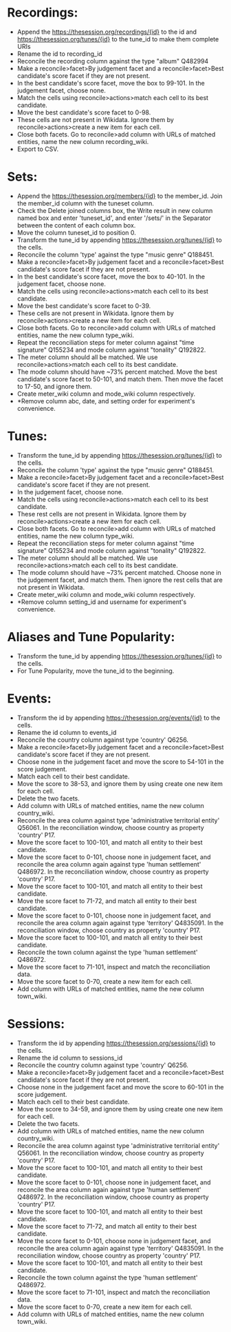# Recordings:
-   Append the https://thesession.org/recordings/{id} to the id and https://thesession.org/tunes/{id} to the tune_id to make them complete URIs
-   Rename the id to recording_id
-   Reconcile the recording column against the type "album" Q482994
-   Make a reconcile>facet>By judgement facet and a reconcile>facet>Best candidate's score facet if they are not present.
-   In the best candidate's score facet, move the box to 99-101. In the judgement facet, choose none.
-   Match the cells using reconcile>actions>match each cell to its best candidate.
-   Move the best candidate's score facet to 0-98.
-   These cells are not present in Wikidata. Ignore them by reconcile>actions>create a new item for each cell.
-   Close both facets. Go to reconcile>add column with URLs of matched entities, name the new column recording_wiki.
-   Export to CSV.

# Sets:
-   Append the https://thesession.org/members/{id} to the member_id. Join the member_id column with the tuneset column. 
-   Check the Delete joined columns box, the Write result in new column named box and enter 'tuneset_id', and enter '/sets/' in the Separator between the content of each column box.
-   Move the column tuneset_id to position 0.
-   Transform the tune_id by appending https://thesession.org/tunes/{id} to the cells.
-   Reconcile the column 'type' against the type "music genre" Q188451.
-   Make a reconcile>facet>By judgement facet and a reconcile>facet>Best candidate's score facet if they are not present.
-   In the best candidate's score facet, move the box to 40-101. In the judgement facet, choose none.
-   Match the cells using reconcile>actions>match each cell to its best candidate.
-   Move the best candidate's score facet to 0-39.
-   These cells are not present in Wikidata. Ignore them by reconcile>actions>create a new item for each cell.
-   Close both facets. Go to reconcile>add column with URLs of matched entities, name the new column type_wiki.
-   Repeat the reconciliation steps for meter column against "time signature" Q155234 and mode column against "tonality" Q192822. 
-   The meter column should all be matched. We use reconcile>actions>match each cell to its best candidate.
-   The mode column should have ~73% percent matched. Move the best candidate's score facet to 50-101, and match them. Then move the facet to 17-50, and ignore them.
-   Create meter_wiki column and mode_wiki column respectively.
-   *Remove column abc, date, and setting order for experiment's convenience.

# Tunes:
-   Transform the tune_id by appending https://thesession.org/tunes/{id} to the cells.
-   Reconcile the column 'type' against the type "music genre" Q188451.
-   Make a reconcile>facet>By judgement facet and a reconcile>facet>Best candidate's score facet if they are not present.
-   In the judgement facet, choose none.
-   Match the cells using reconcile>actions>match each cell to its best candidate.
-   These rest cells are not present in Wikidata. Ignore them by reconcile>actions>create a new item for each cell.
-   Close both facets. Go to reconcile>add column with URLs of matched entities, name the new column type_wiki.
-   Repeat the reconciliation steps for meter column against "time signature" Q155234 and mode column against "tonality" Q192822. 
-   The meter column should all be matched. We use reconcile>actions>match each cell to its best candidate.
-   The mode column should have ~73% percent matched. Choose none in the judgement facet, and match them. Then ignore the rest cells that are not present in Wikidata.
-   Create meter_wiki column and mode_wiki column respectively.
-   *Remove column setting_id and username for experiment's convenience.

# Aliases and Tune Popularity:
-   Transform the tune_id by appending https://thesession.org/tunes/{id} to the cells.
-   For Tune Popularity, move the tune_id to the beginning.

# Events:
-   Transform the id by appending https://thesession.org/events/{id} to the cells.
-   Rename the id column to events_id
-   Reconcile the country column against type 'country' Q6256.
-   Make a reconcile>facet>By judgement facet and a reconcile>facet>Best candidate's score facet if they are not present.
-   Choose none in the judgement facet and move the score to 54-101 in the score judgement.
-   Match each cell to their best candidate.
-   Move the score to 38-53, and ignore them by using create one new item for each cell.
-   Delete the two facets.
-   Add column with URLs of matched entities, name the new column country_wiki.
-   Reconcile the area column against type 'administrative territorial entity' Q56061. In the reconciliation window, choose country as property 'country' P17.
-   Move the score facet to 100-101, and match all entity to their best candidate.
-   Move the score facet to 0-101, choose none in judgement facet, and reconcile the area column again against type 'human settlement' Q486972. In the reconciliation window, choose country as property 'country' P17.
-   Move the score facet to 100-101, and match all entity to their best candidate.
-   Move the score facet to 71-72, and match all entity to their best candidate.
-   Move the score facet to 0-101, choose none in judgement facet, and reconcile the area column again against type 'territory' Q4835091. In the reconciliation window, choose country as property 'country' P17.
-   Move the score facet to 100-101, and match all entity to their best candidate.
-   Reconcile the town column against the type 'human settlement' Q486972. 
-   Move the score facet to 71-101, inspect and match the reconciliation data.
-   Move the score facet to 0-70, create a new item for each cell.
-   Add column with URLs of matched entities, name the new column town_wiki.

# Sessions:
-   Transform the id by appending https://thesession.org/sessions/{id} to the cells.
-   Rename the id column to sessions_id
-   Reconcile the country column against type 'country' Q6256.
-   Make a reconcile>facet>By judgement facet and a reconcile>facet>Best candidate's score facet if they are not present.
-   Choose none in the judgement facet and move the score to 60-101 in the score judgement.
-   Match each cell to their best candidate.
-   Move the score to 34-59, and ignore them by using create one new item for each cell.
-   Delete the two facets.
-   Add column with URLs of matched entities, name the new column country_wiki.
-   Reconcile the area column against type 'administrative territorial entity' Q56061. In the reconciliation window, choose country as property 'country' P17.
-   Move the score facet to 100-101, and match all entity to their best candidate.
-   Move the score facet to 0-101, choose none in judgement facet, and reconcile the area column again against type 'human settlement' Q486972. In the reconciliation window, choose country as property 'country' P17.
-   Move the score facet to 100-101, and match all entity to their best candidate.
-   Move the score facet to 71-72, and match all entity to their best candidate.
-   Move the score facet to 0-101, choose none in judgement facet, and reconcile the area column again against type 'territory' Q4835091. In the reconciliation window, choose country as property 'country' P17.
-   Move the score facet to 100-101, and match all entity to their best candidate.
-   Reconcile the town column against the type 'human settlement' Q486972. 
-   Move the score facet to 71-101, inspect and match the reconciliation data.
-   Move the score facet to 0-70, create a new item for each cell.
-   Add column with URLs of matched entities, name the new column town_wiki.
